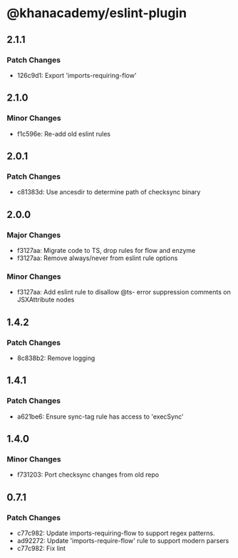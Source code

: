 # @khanacademy/eslint-plugin

## 2.1.1

### Patch Changes

-   126c9d1: Export 'imports-requiring-flow'

## 2.1.0

### Minor Changes

-   f1c596e: Re-add old eslint rules

## 2.0.1

### Patch Changes

-   c81383d: Use ancesdir to determine path of checksync binary

## 2.0.0

### Major Changes

-   f3127aa: Migrate code to TS, drop rules for flow and enzyme
-   f3127aa: Remove always/never from eslint rule options

### Minor Changes

-   f3127aa: Add eslint rule to disallow @ts- error suppression comments on JSXAttribute nodes

## 1.4.2

### Patch Changes

-   8c838b2: Remove logging

## 1.4.1

### Patch Changes

-   a621be6: Ensure sync-tag rule has access to 'execSync'

## 1.4.0

### Minor Changes

-   f731203: Port checksync changes from old repo

## 0.7.1

### Patch Changes

-   c77c982: Update imports-requiring-flow to support regex patterns.
-   ad92272: Update 'imports-require-flow' rule to support modern parsers
-   c77c982: Fix lint
